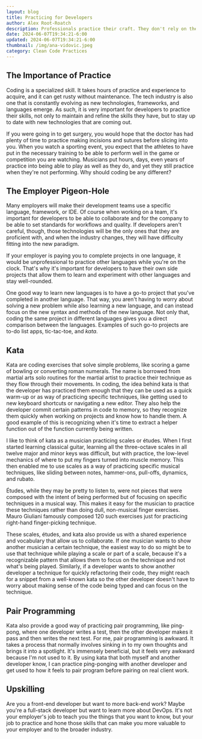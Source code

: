 ```yaml
---
layout: blog
title: Practicing for Developers
author: Alex Root-Roatch
description: Professionals practice their craft. They don't rely on their paid work to keep them sharp.
date: 2024-06-07T19:34:21-6:00
updated: 2024-06-07T19:34:21-6:00
thumbnail: /img/ana-vidovic.jpeg
category: Clean Code Practices
---
```


## The Importance of Practice

Coding is a specialized skill. It takes hours of practice and experience to acquire, and it can get rusty without maintenance. The tech industry is also one that is constantly evolving as new technologies, frameworks, and languages emerge. As such, it is very important for developers to practice their skills, not only to maintain and refine the skills they have, but to stay up to date with new technologies that are coming out. 

If you were going in to get surgery, you would hope that the doctor has had plenty of time to practice making incisions and sutures before slicing into you. When you watch a sporting event, you expect that the athletes to have put in the necessary training to be able to perform well in the game or competition you are watching. Musicians put hours, days, even years of practice into being able to play as well as they do, and yet they still practice when they're not performing. Why should coding be any different? 

## The Employer Pigeon-Hole

Many employers will make their development teams use a specific language, framework, or IDE. Of course when working on a team, it's important for developers to be able to collaborate and for the company to be able to set standards for workflows and quality. If developers aren't careful, though, those technologies will be the only ones that they are proficient with, and when the industry changes, they will have difficulty fitting into the new paradigm. 

If your employer is paying you to complete projects in one language, it would be unprofessional to practice other languages while you're on the clock. That's why it's important for developers to have their own side projects that allow them to learn and experiment with other languages and stay well-rounded. 

One good way to learn new languages is to have a go-to project that you've completed in another language. That way, you aren't having to worry about solving a new problem while also learning a new language, and can instead focus on the new syntax and methods of the new language. Not only that, coding the same project in different languages gives you a direct comparison between the languages. Examples of such go-to projects are to-do list apps, tic-tac-toe, and *kata*. 

## Kata

Kata are coding exercises that solve simple problems, like scoring a game of bowling or converting roman numerals. The name is borrowed from martial arts solo routines for the martial artist to practice their technique as they flow through their movements. In coding, the idea behind kata is that the developer has practiced them enough that they can be used as a quick warm-up or as way of practicing specific techniques, like getting used to new keyboard shortcuts or navigating a new editor. They also help the developer commit certain patterns in code to memory, so they recognize them quickly when working on projects and know how to handle them. A good example of this is recognizing when it's time to extract a helper function out of the function currently being written.

I like to think of kata as a musician practicing scales or études. When I first started learning classical guitar, learning all the three-octave scales in all twelve major and minor keys was difficult, but with practice, the low-level mechanics of where to put my fingers turned into muscle memory. This then enabled me to use scales as a way of practicing specific musical techniques, like sliding between notes, hammer-ons, pull-offs, dynamics, and rubato. 

Études, while they may be pretty to listen to, were not pieces that were composed with the intent of being performed but of focusing on specific techniques in a musical way. This makes it easy for the musician to practice these techniques rather than doing dull, non-musical finger exercises. Mauro Giuliani famously composed 120 such exercises just for practicing right-hand finger-picking technique.

These scales, études, and kata also provide us with a shared experience and vocabulary that allow us to collaborate. If one musician wants to show another musician a certain technique, the easiest way to do so might be to use that technique while playing a scale or part of a scale, because it's a recognizable pattern that allows them to focus on the technique and not what's being played. Similarly, if a developer wants to show another developer a technique for quickly refactoring their code, they might reach for a snippet from a well-known kata so the other developer doesn't have to worry about making sense of the code being typed and can focus on the technique.

## Pair Programming

Kata also provide a good way of practicing pair programming, like ping-pong, where one developer writes a test, then the other developer makes it pass and then writes the next test. For me, pair programming is awkward. It takes a process that normally involves sinking in to my own thoughts and brings it into a spotlight. It's immensely beneficial, but it feels very awkward because I'm not used to it. By using kata that both myself and another developer know, I can practice ping-ponging with another developer and get used to how it feels to pair program before pairing on real client work.

## Upskilling

Are you a front-end developer but want to more back-end work? Maybe you're a full-stack developer but want to learn more about DevOps. It's not your employer's job to teach you the things that you want to know, but your job to practice and hone those skills that can make you more valuable to your employer and to the broader industry. 

